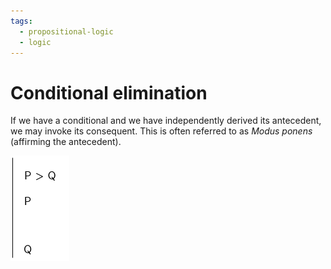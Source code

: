 ```yaml
---
tags:
  - propositional-logic
  - logic
---
```


# Conditional elimination

If we have a conditional and we have independently derived its antecedent, we
may invoke its consequent. This is often referred to as _Modus ponens_
(affirming the antecedent).

![](static/cond-elim.png)
